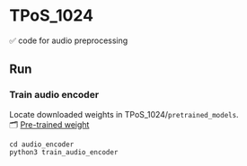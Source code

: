 # TPoS_1024
✅ code for audio preprocessing  


## Run
### Train audio encoder  
Locate downloaded weights in TPoS_1024/`pretrained_models`.  <br>
🗂️ [Pre-trained weight](https://drive.google.com/drive/folders/11kDpSAp6wKyDU13rVT66dB0H2vJwXk5D)  


```
cd audio_encoder
python3 train_audio_encoder
```
